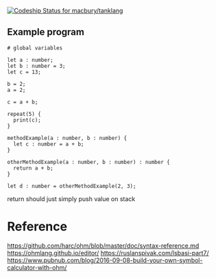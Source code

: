 [ ![Codeship Status for macbury/tanklang](https://app.codeship.com/projects/0129e650-873e-0136-d478-3e27c1ec70f0/status?branch=master)](https://app.codeship.com/projects/302613)

## Example program

```
# global variables

let a : number;
let b : number = 3;
let c = 13;

b = 2;
a = 2;

c = a + b;

repeat(5) {
  print(c);
}

methodExample(a : number, b : number) {
  let c : number = a + b;
}

otherMethodExample(a : number, b : number) : number {
  return a + b;
}

let d : number = otherMethodExample(2, 3);

```

return should just simply push value on stack

# Reference

https://github.com/harc/ohm/blob/master/doc/syntax-reference.md
https://ohmlang.github.io/editor/
https://ruslanspivak.com/lsbasi-part7/
https://www.pubnub.com/blog/2016-09-08-build-your-own-symbol-calculator-with-ohm/
